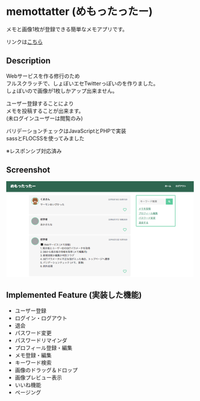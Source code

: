 # memottatter (めもったったー)
メモと画像1枚が登録できる簡単なメモアプリです。  

リンクは[こちら](https://yn-it.com/memottatter/home.php)

## Description
Webサービスを作る修行のため  
フルスクラッチで、しょぼいエセTwitterっぽいのを作りました。  
しょぼいので画像が1枚しかアップ出来ません。 

ユーザー登録することにより  
メモを投稿することが出来ます。  
(未ログインユーザーは閲覧のみ)  

バリデーションチェックはJavaScriptとPHPで実装  
sassとFLOCSSを使ってみました  

※レスポンシブ対応済み 

## Screenshot
![memottatter](https://github.com/yn-it/memottatter/blob/main/screenshot2.png "memottatter")

## Implemented Feature (実装した機能)
* ユーザー登録
* ログイン・ログアウト
* 退会
* パスワード変更
* パスワードリマインダ
* プロフィール登録・編集
* メモ登録・編集
* キーワード検索
* 画像のドラッグ＆ドロップ
* 画像プレビュー表示
* いいね機能
* ページング